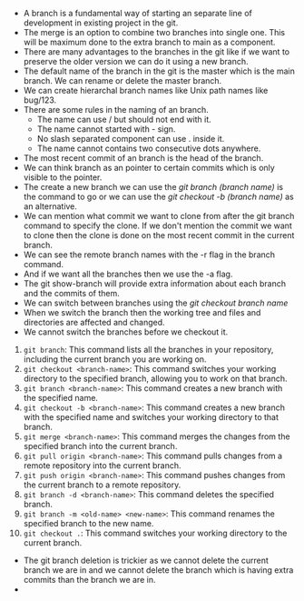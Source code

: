 * A branch is a fundamental way of starting an separate line of  development in existing project in the git.
* The merge is an option to combine two branches into single one. This will be maximum done to the extra branch to main as a component.
* There are many advantages to the branches in the git like if we want to preserve the older version we can do it using a new branch.
* The default name of the branch in the git is the master which is the main branch. We can rename or delete the master branch.
* We can create hierarchal branch names like Unix path names like bug/123.
* There are some rules in the naming of an branch.
	* The name can use / but should not end with it.
	* The name cannot started with - sign.
	* No slash separated component can use . inside it.
	* The name cannot contains two consecutive dots anywhere.
* The most recent commit of an branch is the head of the branch.
* We can think branch as an pointer to certain commits which is only visible to the pointer.
* The create a new branch we can use the *git branch (branch name)* is the command to go or we can use the *git checkout -b (branch name)* as an alternative. 
* We can mention what commit we want to clone from after the git branch command to specify the clone. If we don't mention the commit we want to clone then the clone is done on the most recent commit in the current branch.
* We can see the remote branch names with the -r flag in the branch command.
* And if we want all the branches then we use the -a flag.
* The git show-branch will provide extra information about each branch and the commits of them.
* We can switch between branches using the *git checkout branch name* 
* When we switch the branch then the working tree and files and directories are affected and changed.
* We cannot switch the branches before we checkout it.
1. `git branch`: This command lists all the branches in your repository, including the current branch you are working on. 
2. `git checkout <branch-name>`: This command switches your working directory to the specified branch, allowing you to work on that branch. 
3. `git branch <branch-name>`: This command creates a new branch with the specified name. 
4. `git checkout -b <branch-name>`: This command creates a new branch with the specified name and switches your working directory to that branch. 
5. `git merge <branch-name>`: This command merges the changes from the specified branch into the current branch. 
6. `git pull origin <branch-name>`: This command pulls changes from a remote repository into the current branch.
7. `git push origin <branch-name>`: This command pushes changes from the current branch to a remote repository. 
8. `git branch -d <branch-name>`: This command deletes the specified branch. 
9. `git branch -m <old-name> <new-name>`: This command renames the specified branch to the new name. 
10. `git checkout .`: This command switches your working directory to the current branch.
* The git branch deletion is trickier as we cannot delete the current branch we are in and we cannot delete the branch which is having extra commits than the branch we are in.
* 